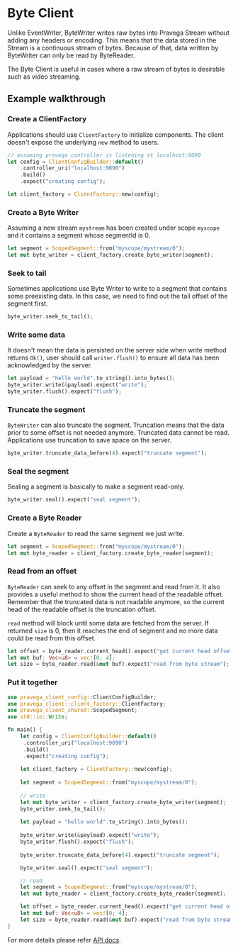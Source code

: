 # Byte Client

Unlike EventWriter, ByteWriter writes raw bytes into Pravega Stream
without adding any headers or encoding. This means that the data stored in the Stream is a continuous
stream of bytes. Because of that, data written by ByteWriter can only be read by
ByteReader. 

The Byte Client is useful in cases where a raw stream of bytes is desirable such as video streaming.

## Example walkthrough
### Create a ClientFactory
Applications should use `ClientFactory` to initialize components. The client doesn't expose
the underlying `new` method to users.

```rust
// assuming pravega controller is listening at localhost:9090
let config = ClientConfigBuilder::default()
    .controller_uri("localhost:9090")
    .build()
    .expect("creating config");

let client_factory = ClientFactory::new(config);
```
### Create a Byte Writer
Assuming a new stream `mystream` has been created under scope `myscope` and
it contains a segment whose segmentId is 0.
```rust
let segment = ScopedSegment::from("myscope/mystream/0");
let mut byte_writer = client_factory.create_byte_writer(segment);
```
### Seek to tail
Sometimes applications use Byte Writer to write to a segment that 
contains some preexisting data. In this case, we need to find out
the tail offset of the segment first.
```rust
byte_writer.seek_to_tail();
```
### Write some data
It doesn't mean the data is persisted on the server side
when write method returns `Ok()`, user should call `writer.flush()` to ensure
all data has been acknowledged by the server.
``` rust
let payload = "hello world".to_string().into_bytes();
byte_writer.write(&payload).expect("write");
byte_writer.flush().expect("flush");
```

### Truncate the segment
`ByteWriter` can also truncate the segment. Truncation means that the
data prior to some offset is not needed anymore. Truncated data cannot be read. 
Applications use truncation to save space on the server.
```rust
byte_writer.truncate_data_before(4).expect("truncate segment");
```

### Seal the segment
Sealing a segment is basically to make a segment read-only.
```rust
byte_writer.seal().expect("seal segment");
```

### Create a Byte Reader
Create a `ByteReader` to read the same segment we just write.
```rust
let segment = ScopedSegment::from("myscope/mystream/0");
let mut byte_reader = client_factory.create_byte_reader(segment);
```

### Read from an offset
`ByteReader` can seek to any offset in the segment and read from it. It also 
provides a useful method to show the current head of the readable offset. Remember that 
the truncated data is not readable anymore, so the current head of the readable offset
is the truncation offset.

`read` method will block until some data are fetched from the server. If returned `size` is 0,
then it reaches the end of segment and no more data could be read from this offset.
```rust
let offset = byte_reader.current_head().expect("get current head offset");
let mut buf: Vec<u8> = vec![0; 4];
let size = byte_reader.read(&mut buf).expect("read from byte stream");
```

### Put it together
```rust
use pravega_client_config::ClientConfigBuilder;
use pravega_client::client_factory::ClientFactory;
use pravega_client_shared::ScopedSegment;
use std::io::Write;

fn main() {
    let config = ClientConfigBuilder::default()
     .controller_uri("localhost:9090")
     .build()
     .expect("creating config");
    
    let client_factory = ClientFactory::new(config);
    
    let segment = ScopedSegment::from("myscope/mystream/0");
    
    // write
    let mut byte_writer = client_factory.create_byte_writer(segment);
    byte_writer.seek_to_tail();
    
    let payload = "hello world".to_string().into_bytes();
    
    byte_writer.write(&payload).expect("write");
    byte_writer.flush().expect("flush");
    
    byte_writer.truncate_data_before(4).expect("truncate segment");

    byte_writer.seal().expect("seal segment");

    // read
    let segment = ScopedSegment::from("myscope/mystream/0");
    let mut byte_reader = client_factory.create_byte_reader(segment);

    let offset = byte_reader.current_head().expect("get current head offset");
    let mut buf: Vec<u8> = vec![0; 4];
    let size = byte_reader.read(&mut buf).expect("read from byte stream");
}
```

For more details please refer [API docs](../doc/pravega_client/byte).
